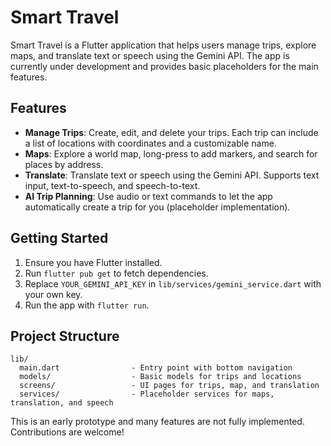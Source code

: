 # Smart Travel

Smart Travel is a Flutter application that helps users manage trips, explore maps, and translate text or speech using the Gemini API. The app is currently under development and provides basic placeholders for the main features.

## Features

- **Manage Trips**: Create, edit, and delete your trips. Each trip can include a list of locations with coordinates and a customizable name.
- **Maps**: Explore a world map, long-press to add markers, and search for places by address.
- **Translate**: Translate text or speech using the Gemini API. Supports text input, text-to-speech, and speech-to-text.
- **AI Trip Planning**: Use audio or text commands to let the app automatically create a trip for you (placeholder implementation).

## Getting Started

1. Ensure you have Flutter installed.
2. Run `flutter pub get` to fetch dependencies.
3. Replace `YOUR_GEMINI_API_KEY` in `lib/services/gemini_service.dart` with your own key.
4. Run the app with `flutter run`.

## Project Structure

```
lib/
  main.dart                - Entry point with bottom navigation
  models/                  - Basic models for trips and locations
  screens/                 - UI pages for trips, map, and translation
  services/                - Placeholder services for maps, translation, and speech
```

This is an early prototype and many features are not fully implemented. Contributions are welcome!
